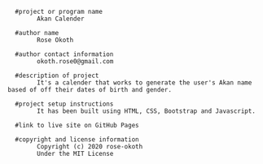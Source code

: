       #project or program name 
            Akan Calender

      #author name 
            Rose Okoth

      #author contact information
            okoth.rose0@gmail.com

      #description of project
            It's a calender that works to generate the user's Akan name based of off their dates of birth and gender.

      #project setup instructions
            It has been built using HTML, CSS, Bootstrap and Javascript.

      #link to live site on GitHub Pages

      #copyright and license information
            Copyright (c) 2020 rose-okoth 
            Under the MIT License